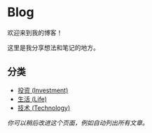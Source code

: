 # Blog

欢迎来到我的博客！

这里是我分享想法和笔记的地方。

## 分类

*   [投资 (Investment)](/blog/investment/)
*   [生活 (Life)](/blog/life/)
*   [技术 (Technology)](/blog/technology/)

*你可以稍后改进这个页面，例如自动列出所有文章。*
